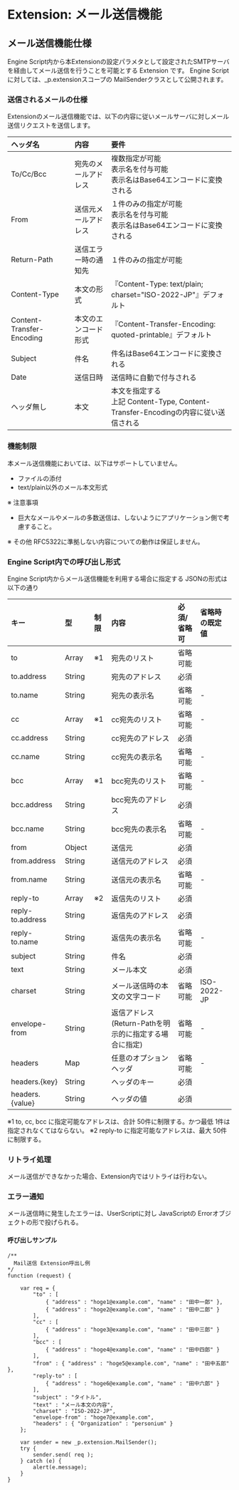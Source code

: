 # Extension: メール送信機能
## メール送信機能仕様

Engine Script内から本Extensionの設定パラメタとして設定されたSMTPサーバを経由してメール送信を行うことを可能とする Extension です。
Engine Scriptに対しては、\_p.extensionスコープの MailSenderクラスとして公開されます。

### 送信されるメールの仕様

Extensionのメール送信機能では、以下の内容に従いメールサーバに対しメール送信リクエストを送信します。

|ヘッダ名|内容|要件|
|:---|:---|:---|
|To/Cc/Bcc|宛先のメールアドレス|複数指定が可能<br>表示名を付与可能<br>表示名はBase64エンコードに変換される|
|From|送信元メールアドレス|１件のみの指定が可能<br>表示名を付与可能<br>表示名はBase64エンコードに変換される|
|Return-Path|送信エラー時の通知先|１件のみの指定が可能|
|Content-Type|本文の形式|『Content-Type: text/plain; charset="ISO-2022-JP"』デフォルト|
|Content-Transfer-Encoding|本文のエンコード形式|『Content-Transfer-Encoding: quoted-printable』デフォルト|
|Subject|件名|件名はBase64エンコードに変換される|
|Date|送信日時|送信時に自動で付与される|
|ヘッダ無し|本文|本文を指定する<br>上記 Content-Type, Content-Transfer-Encodingの内容に従い送信される|

### 機能制限

本メール送信機能においては、以下はサポートしていません。

* ファイルの添付
* text/plain以外のメール本文形式

※ 注意事項

* 巨大なメールやメールの多数送信は、しないようにアプリケーション側で考慮すること。

※ その他 RFC5322に準拠しない内容についての動作は保証しません。

### Engine Script内での呼び出し形式

Engine Script内からメール送信機能を利用する場合に指定する JSONの形式は以下の通り

|キー|型|制限|内容|必須/省略可|省略時の既定値|
|:---|:---|:---|:---|:---|:---|
|to|Array|※1|宛先のリスト|省略可能|<br>|
|to.address|String|<br>|宛先のアドレス|必須|<br>|
|to.name|String|<br>|宛先の表示名|省略可能|-|
|cc|Array|※1|cc宛先のリスト|省略可能|-|
|cc.address|String|<br>|cc宛先のアドレス|必須|<br>|
|cc.name|String|<br>|cc宛先の表示名|省略可能|-|
|bcc|Array|※1|bcc宛先のリスト|省略可能|-|
|bcc.address|String|<br>|bcc宛先のアドレス|必須|<br>|
|bcc.name|String|<br>|bcc宛先の表示名|省略可能|-|
|from|Object|<br>|送信元|必須|<br>|
|from.address|String|<br>|送信元のアドレス|必須|<br>|
|from.name|String|<br>|送信元の表示名|省略可能|-|
|reply-to|Array|※2|返信先のリスト|必須|<br>|
|reply-to.address|String|<br>|返信先のアドレス|必須|<br>|
|reply-to.name|String|<br>|返信先の表示名|省略可能|-|
|subject|String|<br>|件名|必須|<br>|
|text|String|<br>|メール本文|必須|<br>|
|charset|String|<br>|メール送信時の本文の文字コード|省略可能|ISO-2022-JP|
|envelope-from|String|<br>|返信アドレス(Return-Pathを明示的に指定する場合に指定)|省略可能|-|
|headers|Map|<br>|任意のオプションヘッダ|省略可能|-|
|headers.{key}|String|<br>|ヘッダのキー|必須|<br>|
|headers.{value}|String|<br>|ヘッダの値|必須|<br>|

※1 to, cc, bcc に指定可能なアドレスは、合計 50件に制限する。かつ最低 1件は指定されなくてはならない。
※2 reply-to に指定可能なアドレスは、最大 50件に制限する。

### リトライ処理

メール送信ができなかった場合、Extension内ではリトライは行わない。


### エラー通知

メール送信時に発生したエラーは、UserScriptに対し JavaScriptの Errorオブジェクトの形で投げられる。

#### 呼び出しサンプル

```
/**
  Mail送信 Extension呼出し例
*/
function (request) {

    var req = {
        "to" : [
            { "address" : "hoge1@example.com", "name" : "田中一郎" },
            { "address" : "hoge2@example.com", "name" : "田中二郎" }
        ],
        "cc" : [
            { "address" : "hoge3@example.com", "name" : "田中三郎" }
        ],
        "bcc" : [
            { "address" : "hoge4@example.com", "name" : "田中四郎" }
        ],
        "from" : { "address" : "hoge5@example.com", "name" : "田中五郎" },
        "reply-to" : [
            { "address" : "hoge6@example.com", "name" : "田中六郎" }
        ],
        "subject" : "タイトル",
        "text" : "メール本文の内容",
        "charset" : "ISO-2022-JP",
        "envelope-from" : "hoge7@example.com",
        "headers" : { "Organization" : "personium" }
    };

    var sender = new _p.extension.MailSender();
    try {
        sender.send( req );
    } catch (e) {
        alert(e.message);
    }
}
```

